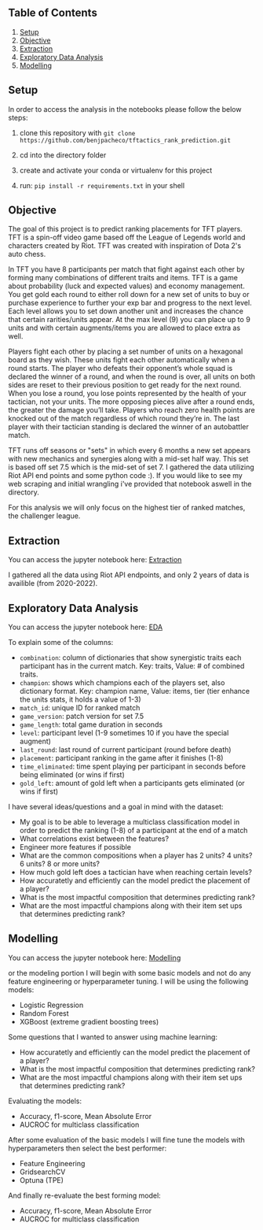 ## Table of Contents

1. [Setup](#setup)
2. [Objective](#objective)
3. [Extraction](#extract)
4. [Exploratory Data Analysis](#eda)
5. [Modelling](#model)


## Setup <a name="setup"></a>

In order to access the analysis in the notebooks please follow the below steps:

1. clone this repository with `git clone https://github.com/benjpacheco/tftactics_rank_prediction.git`

2. cd into the directory folder 

3. create and activate your conda or virtualenv for this project

4. run: `pip install -r requirements.txt` in your shell

## Objective <a name="objective"></a>

The goal of this project is to predict ranking placements for TFT players. TFT is a spin-off video game based off the League of Legends world and characters created by Riot. TFT was created with inspiration of Dota 2's auto chess.

In TFT you have 8 participants per match that fight against each other by forming many combinations of different traits and items. TFT is a game about probability (luck and expected values) and economy management. You get gold each round to either roll down for a new set of units to buy or purchase experience to further your exp bar and progress to the next level. Each level allows you to set down another unit and increases the chance that certain rarities/units appear. At the max level (9) you can place up to 9 units and with certain augments/items you are allowed to place extra as well.

Players fight each other by placing a set number of units on a hexagonal board as they wish. These units fight each other automatically when a round starts. The player who defeats their opponent’s whole squad is declared the winner of a round, and when the round is over, all units on both sides are reset to their previous position to get ready for the next round. When you lose a round, you lose points represented by the health of your tactician, not your units. The more opposing pieces alive after a round ends, the greater the damage you’ll take. Players who reach zero health points are knocked out of the match regardless of which round they’re in. The last player with their tactician standing is declared the winner of an autobattler match.

TFT runs off seasons or "sets" in which every 6 months a new set appears with new mechanics and synergies along with a mid-set half way. This set is based off set 7.5 which is the mid-set of set 7. I gathered the data utilizing Riot API end points and some python code :). If you would like to see my web scraping and initial wrangling i've provided that notebook aswell in the directory.

For this analysis we will only focus on the highest tier of ranked matches, the challenger league.


## Extraction <a name="extract"></a>

You can access the jupyter notebook here: [Extraction](Ben_Pacheco_TFT_Analysis_Gathering_FINAL.ipynb)

I gathered all the data using Riot API endpoints, and only 2 years of data is availible (from 2020-2022).

## Exploratory Data Analysis <a name="eda"></a>

You can access the jupyter notebook here: [EDA](Ben_Pacheco_TFT_Analysis_EDA_FINAL.ipynb)

To explain some of the columns: 
* `combination`: column of dictionaries that show synergistic traits each participant has in the current match. Key: traits, Value: # of combined traits.
* `champion`: shows which champions each of the players set, also dictionary format. Key: champion name, Value: items, tier (tier enhance the units stats, it holds a value of 1-3)
* `match_id`: unique ID for ranked match
* `game_version`: patch version for set 7.5
* `game_length`: total game duration in seconds
* `level`: participant level (1-9 sometimes 10 if you have the special augment)
* `last_round`: last round of current participant (round before death)
* `placement`: participant ranking in the game after it finishes (1-8)
* `time_eliminated`: time spent playing per participant in seconds before being eliminated (or wins if first)
* `gold_left`: amount of gold left when a participants gets eliminated (or wins if first)

I have several ideas/questions and a goal in mind with the dataset:
* My goal is to be able to leverage a multiclass classification model in order to predict the ranking (1-8) of a participant at the end of a match
* What correlations exist between the features?
* Engineer more features if possible
* What are the common compositions when a player has 2 units? 4 units? 6 units? 8 or more units?
* How much gold left does a tactician have when reaching certain levels?
* How accuratetly and efficiently can the model predict the placement of a player?
* What is the most impactful composition that determines predicting rank?
* What are the most impactful champions along with their item set ups that determines predicting rank?

## Modelling <a name="model"></a>

You can access the jupyter notebook here: [Modelling](Ben_Pacheco_TFT_Analysis_Modeling_FINAL.ipynb)

or the modeling portion I will begin with some basic models and not do any feature engineering or hyperparameter tuning. I will be using the following models:

* Logistic Regression
* Random Forest
* XGBoost (extreme gradient boosting trees)

Some questions that I wanted to answer using machine learning:

* How accuratetly and efficiently can the model predict the placement of a player?
* What is the most impactful composition that determines predicting rank?
* What are the most impactful champions along with their item set ups that determines predicting rank?

Evaluating the models:

* Accuracy, f1-score, Mean Absolute Error
* AUCROC for multiclass classification

After some evaluation of the basic models I will fine tune the models with hyperparameters then select the best performer:

* Feature Engineering
* GridsearchCV
* Optuna (TPE)

And finally re-evaluate the best forming model:

* Accuracy, f1-score, Mean Absolute Error
* AUCROC for multiclass classification